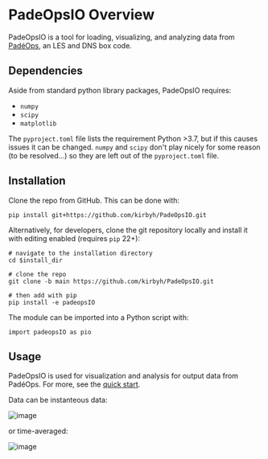 # PadeOpsIO Overview

PadeOpsIO is a tool for loading, visualizing, and analyzing data from [PadéOps](https://github.com/Howland-Lab/PadeOps), an LES and DNS box code. 

## Dependencies

Aside from standard python library packages, PadeOpsIO requires: <br>
* `numpy` <br>
* `scipy` <br>
* `matplotlib` <br>

The `pyproject.toml` file lists the requirement Python >3.7, but if this causes issues it can be changed. `numpy` and `scipy` don't play nicely for some reason (to be resolved...) so they are left out of the `pyproject.toml` file. 

## Installation

Clone the repo from GitHub. This can be done with: 
```
pip install git+https://github.com/kirbyh/PadeOpsIO.git
```

Alternatively, for developers, clone the git repository locally and install it with editing enabled (requires `pip` 22+): 
```
# navigate to the installation directory
cd $install_dir

# clone the repo
git clone -b main https://github.com/kirbyh/PadeOpsIO.git

# then add with pip
pip install -e padeopsIO

```

The module can be imported into a Python script with: 
```
import padeopsIO as pio
```

## Usage

PadeOpsIO is used for visualization and analysis for output data from PadéOps. For more, see the [quick start](https://github.com/kirbyh/PadeOpsIO/blob/main/padeopsIO/padeopsIO_quickstart.ipynb). 

Data can be instanteous data: 

![image](https://user-images.githubusercontent.com/8905274/197601106-86fd32e4-52dc-4cf5-bcc3-d1bd664cdc08.png)

or time-averaged: 

![image](https://user-images.githubusercontent.com/8905274/197600994-47325c6d-89f3-4d09-9a44-1a0822fe81b5.png)
